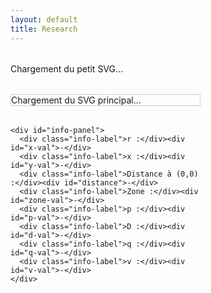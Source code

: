 ```yaml
---
layout: default
title: Research
---
```


<style>
  .container {
    display: flex;
    gap: 2rem;
    margin-top: 2rem;
    align-items: flex-start;
  }

  #left-panel {
    width: 60%;
  }

  #small-svg-wrapper,
  #svg-wrapper {
    margin-bottom: 2rem;
  }

  #svg-wrapper {
    border: 1px solid #ccc;
    width: 100%;
    max-width: 100%;
  }

  svg {
    display: block;
    width: 100%;
    height: auto;
  }

  #info-panel {
    background: #f9f9f9;
    padding: 1rem;
    border: 1px solid #ddd;
    display: grid;
    grid-template-columns: repeat(2, minmax(150px, 1fr));
    gap: 0.5rem 1rem;
    margin-top: 1rem;
  }

  .info-label {
    font-weight: bold;
  }

  #right-panel {
    flex: 1;
    display: flex;
    flex-direction: column;
    gap: 0.5rem;
  }

  .chart-block canvas {
    width: 400px;
    height: 200px;
  }

  .dot {
    fill: red;
    stroke: black;
    stroke-width: 1px;
  }
</style>

<div class="container">
  <div id="left-panel">
    <div id="small-svg-wrapper">Chargement du petit SVG...</div>
    <div id="svg-wrapper">Chargement du SVG principal...</div>

    <div id="info-panel">
      <div class="info-label">r :</div><div id="x-val">-</div>
      <div class="info-label">x :</div><div id="y-val">-</div>
      <div class="info-label">Distance à (0,0) :</div><div id="distance">-</div>
      <div class="info-label">Zone :</div><div id="zone-val">-</div>
      <div class="info-label">p :</div><div id="p-val">-</div>
      <div class="info-label">D :</div><div id="d-val">-</div>
      <div class="info-label">q :</div><div id="q-val">-</div>
      <div class="info-label">v :</div><div id="v-val">-</div>
    </div>
  </div>

  <div id="right-panel">
    <div class="chart-block"><canvas id="vs-chart"></canvas></div>
    <div class="chart-block"><canvas id="ie-chart"></canvas></div>
    <div class="chart-block"><canvas id="is-chart"></canvas></div>
    <div class="chart-block"><canvas id="ic-chart"></canvas></div>
    <div class="chart-block"><canvas id="sin-chart"></canvas></div>
  </div>
</div>

<script src="https://cdn.jsdelivr.net/npm/chart.js"></script>
<script>
const PI = Math.PI;

// Génère la frontière (ZVS / ZCS)
const frontier = Array.from({ length: 500 }, (_, j) => {
  const theta = (j / 499) * PI;
  const r = (1 / PI) * Math.pow(Math.sin(theta), 2);
  const x = (1 / PI) * (theta - Math.sin(theta) * Math.cos(theta));
  return { theta, x, r };
});

function getFrontierR(xTarget) {
  let left = 0, right = frontier.length - 1;
  while (left < right) {
    const mid = Math.floor((left + right) / 2);
    (frontier[mid].x < xTarget) ? left = mid + 1 : right = mid;
  }
  return frontier[left]?.r || 0;
}

function solveZCS(r, x) {
  for (let j = 0; j < 1000; j++) {
    const theta = (j / 999) * PI;
    const sinTh = Math.sin(theta), cosTh = Math.cos(theta);
    const sinTh4 = Math.pow(Math.sin(theta / 2), 4);
    const xTheta = (1 / PI) * (theta - sinTh * cosTh);
    const denom = PI * r + 4 * sinTh4;
    const rTheta = (4 / PI) * ((1 / (4 / denom)) - sinTh4);
    if (Math.abs(xTheta - x) < 0.005 && Math.abs(rTheta - r) < 0.01) {
      const i = 4 / denom;
      const p = (8 * r) / (denom * denom);
      const D = 0.5 - theta / (2 * PI);
      const v = 1 + 2 * (Math.cos(theta) - 1) / denom;
      return { p, D, q: 0, v, i, theta, phi: 0 };
    }
  }
  return null;
}

function solveZVS(r, x) {
  for (let j = 0; j < 5000; j++) {
    const theta = (j / 4999) * PI;
    const phiMin = (theta - PI) / 2;
    for (let k = 0; k < 1000; k++) {
      const phi = phiMin + (k / 999) * -phiMin;
      const sinTh = Math.sin(theta);
      const sinTerm = Math.sin(theta - 2 * phi);
      const rTh = (1 / PI) * sinTh * sinTerm;
      const xTh = (1 / PI) * (theta - sinTh * Math.cos(theta - 2 * phi));
      if (Math.abs(rTh - r) < 0.001 && Math.abs(xTh - x) < 0.001) {
        const denom = Math.pow(Math.cos(phi) - Math.cos(phi - theta), 2);
        const p = (2 / PI) * sinTh * sinTerm / denom;
        const q = (1 - Math.cos(phi)) / (1 + Math.cos(phi - theta));
        const i = Math.sqrt((2 * p) / r);
        const D = 0.5 - theta / (2 * PI);
        return { p, D, q, v: 0, i, theta, phi };
      }
    }
  }
  return null;
}

function drawDot(svg, xPix, yPix) {
  svg.querySelector('.dot')?.remove();
  const dot = document.createElementNS("http://www.w3.org/2000/svg", "circle");
  dot.setAttribute("cx", xPix);
  dot.setAttribute("cy", yPix);
  dot.setAttribute("r", 5);
  dot.setAttribute("class", "dot");
  svg.appendChild(dot);
}

function updateInfoPanel(r, x, distance, zone, res) {
  const set = (id, val) => document.getElementById(id).textContent = val;
  set('x-val', r.toFixed(4));
  set('y-val', x.toFixed(4));
  set('distance', distance.toFixed(4));
  set('zone-val', zone);
  set('p-val', res ? res.p.toFixed(4) : '-');
  set('d-val', res ? res.D.toFixed(4) : '-');
  set('q-val', res ? res.q.toFixed(4) : '-');
  set('v-val', res ? res.v.toFixed(4) : '-');
}

function plotCharts(res) {
  const N = 1000;
  const period = 2 * PI;
  const theta = res.theta;
  const phi = res.phi || 0;
  const i = res.i;

  const vs = [], ie = [], is = [], ic = [], sin = [], labels = [];

  for (let k = 0; k <= N; k++) {
    const wt = (k / N) * 2 * period;
    const wtMod = wt % period;
    const sinTerm = Math.sin(wt + phi);
    labels.push(wt.toFixed(2));
    sin.push(sinTerm);

    // v_s(ωt)
    let vsVal = 0;
    if (wtMod > Math.PI - theta && wtMod <= Math.PI) {
      vsVal = -i * (Math.cos(phi - theta) + Math.cos(wtMod + phi));
    } else if (wtMod > Math.PI && wtMod <= 2 * Math.PI - theta) {
      vsVal = 2;
    } else if (wtMod > 2 * Math.PI - theta) {
      vsVal = 2 + i * (Math.cos(phi - theta) - Math.cos(wtMod + phi));
    }
    vs.push(vsVal);

    // i_e, i_s, i_C
    ie.push((wtMod <= Math.PI - theta || (wtMod > Math.PI && wtMod <= 2 * Math.PI - theta)) ? sinTerm * (wtMod <= Math.PI - theta ? 1 : -1) : 0);
    ic.push((wtMod > Math.PI - theta && wtMod <= Math.PI || wtMod > 2 * Math.PI - theta) ? sinTerm : 0);
    is.push((wtMod <= Math.PI - theta) ? 2 * sinTerm : 0);
  }

  const chartData = {
    vs: { data: vs, label: 'vs(ωt) / VDC', color: 'blue' },
    ie: { data: ie, label: 'ie(ωt) / I', color: 'red' },
    is: { data: is, label: 'is(ωt) / I', color: 'green' },
    ic: { data: ic, label: 'iC(ωt) / I', color: 'orange' },
    sin: { data: sin, label: 'i(ωt) / I', color: 'purple' },
  };

  const config = (label, data, color, showXAxisTitle = false) => ({
  type: 'line',
  data: {
    labels,
    datasets: [{ label, data, borderColor: color, borderWidth: 2, pointRadius: 0, fill: false }]
  },
  options: {
    responsive: false,
    plugins: { legend: { display: false } },
    scales: {
      x: { 
        title: { display: showXAxisTitle, text: 'ωt (rad)' }, 
        ticks: { maxTicksLimit: 10 } 
      },
      y: { 
        title: { display: true, text: label }, 
        suggestedMin: -2, 
        suggestedMax: 3 
      }
    }
  }
});


  for (const key in chartData) {
  const ctx = document.getElementById(`${key}-chart`).getContext('2d');
  const showXAxis = (key === 'sin'); // seul le dernier garde le titre axe x
  if (window[`${key}Chart`]) {
    window[`${key}Chart`].data.datasets[0].data = chartData[key].data;
    window[`${key}Chart`].options.scales.x.title.display = showXAxis;
    window[`${key}Chart`].update();
  } else {
    window[`${key}Chart`] = new Chart(ctx, config(chartData[key].label, chartData[key].data, chartData[key].color, showXAxis));
  }
}


// === Chargement des SVG ===
fetch('/assets/img/circuit_EF.svg')
  .then(res => res.text())
  .then(svg => document.getElementById('small-svg-wrapper').innerHTML = svg)
  .catch(() => document.getElementById('small-svg-wrapper').textContent = 'Erreur de chargement du petit SVG.');

fetch('/assets/img/chart_EF.svg')
  .then(res => res.text())
  .then(svgText => {
    const wrapper = document.getElementById('svg-wrapper');
    wrapper.innerHTML = svgText;
    const svg = wrapper.querySelector('svg');
    svg.setAttribute('id', 'mysvg');

    svg.addEventListener('click', evt => {
      const pt = svg.createSVGPoint();
      pt.x = evt.clientX;
      pt.y = evt.clientY;
      const svgPoint = pt.matrixTransform(svg.getScreenCTM().inverse());
      const [xPix, yPix] = [svgPoint.x, svgPoint.y];

      const r = 0.000531 * xPix - 0.1078;
      const x = -0.001022 * yPix + 1.0918;
      const dist = Math.sqrt(r * r + x * x);

      drawDot(svg, xPix, yPix);

      let zone = '-', res = null;
      if (r < 0 || r > 2 / PI || x < 0 || x > 1) {
        zone = 'Hors zone';
      } else {
        const rFrontier = getFrontierR(x);
        if (r < rFrontier) {
          zone = 'ZVS';
          res = solveZVS(r, x);
        } else {
          zone = 'ZCS';
          res = solveZCS(r, x);
        }
      }

      updateInfoPanel(r, x, dist, zone, res);
      if (res) plotCharts(res);
    });
  })
  .catch(err => {
    document.getElementById('svg-wrapper').textContent = 'Erreur de chargement du SVG principal.';
    console.error("Erreur SVG:", err);
  });
</script>
